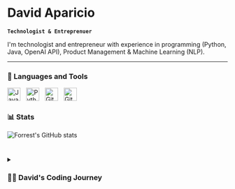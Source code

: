 # David Aparicio

**`Technologist & Entreprenuer`**

I'm technologist and entrepreneur with experience in programming (Python, Java, OpenAI API), Product Management & Machine Learning (NLP).

---

### 🧰 Languages and Tools

<img align="left" alt="Java" width="30px" style="padding-right:10px;" src="https://cdn.jsdelivr.net/gh/devicons/devicon/icons/java/java-original.svg"/>
<img align="left" alt="Python" width="30px" style="padding-right:10px;" src="https://cdn.jsdelivr.net/gh/devicons/devicon/icons/python/python-plain.svg" />
<img align="left" alt="Git" width="30px" style="padding-right:10px;" src="https://cdn.jsdelivr.net/gh/devicons/devicon/icons/git/git-original.svg" />
<img align="left" alt="GitHub" width="30px" style="padding-right:10px;" src="https://cdn.jsdelivr.net/gh/devicons/devicon/icons/github/github-original.svg" />
<br />

#

### 📊 Stats

![Forrest's GitHub stats](https://github-readme-stats.vercel.app/api?username=davidaparici0&show_icons=true&theme=gruvbox)

<!-- ![GitHub Streak](https://streak-stats.demolab.com?user=davidaparici0&theme=gruvbox&border_radius=4.5) -->

#

<details>
 <summary><h3>👨‍💻 David's Coding Journey</h3></summary>
   

[website]: https://dacodes.com
